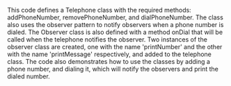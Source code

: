 This code defines a Telephone class with the required methods: addPhoneNumber, removePhoneNumber, and dialPhoneNumber. The class also uses the observer pattern to notify observers when a phone number is dialed. The Observer class is also defined with a method onDial that will be called when the telephone notifies the observer. Two instances of the observer class are created, one with the name 'printNumber' and the other with the name 'printMessage' respectively, and added to the telephone class. The code also demonstrates how to use the classes by adding a phone number, and dialing it, which will notify the observers and print the dialed number.